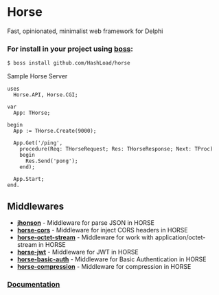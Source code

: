 # Horse
Fast, opinionated, minimalist web framework for Delphi

### For install in your project using [boss](https://github.com/HashLoad/boss):
``` sh
$ boss install github.com/HashLoad/horse
```

Sample Horse Server
```delphi
uses
  Horse.API, Horse.CGI;
  
var
  App: THorse;
  
begin
  App := THorse.Create(9000);

  App.Get('/ping',
    procedure(Req: THorseRequest; Res: THorseResponse; Next: TProc)
    begin
      Res.Send('pong');
    end);
    
  App.Start;
end.
```

## Middlewares
* [**jhonson**](https://github.com/HashLoad/jhonson) - Middleware for parse JSON in HORSE
* [**horse-cors**](https://github.com/HashLoad/horse-cors) - Middleware for inject CORS headers in HORSE
* [**horse-octet-stream**](https://github.com/HashLoad/horse-octet-stream) - Middleware for work with application/octet-stream in HORSE
* [**horse-jwt**](https://github.com/HashLoad/horse-jwt) - Middleware for JWT in HORSE
* [**horse-basic-auth**](https://github.com/viniciussanchez/horse-basic-auth) - Middleware for Basic Authentication in HORSE
* [**horse-compression**](https://github.com/viniciussanchez/horse-compression) - Middleware for compression in HORSE

### [Documentation](https://horse.hashload.com/pt-br)
